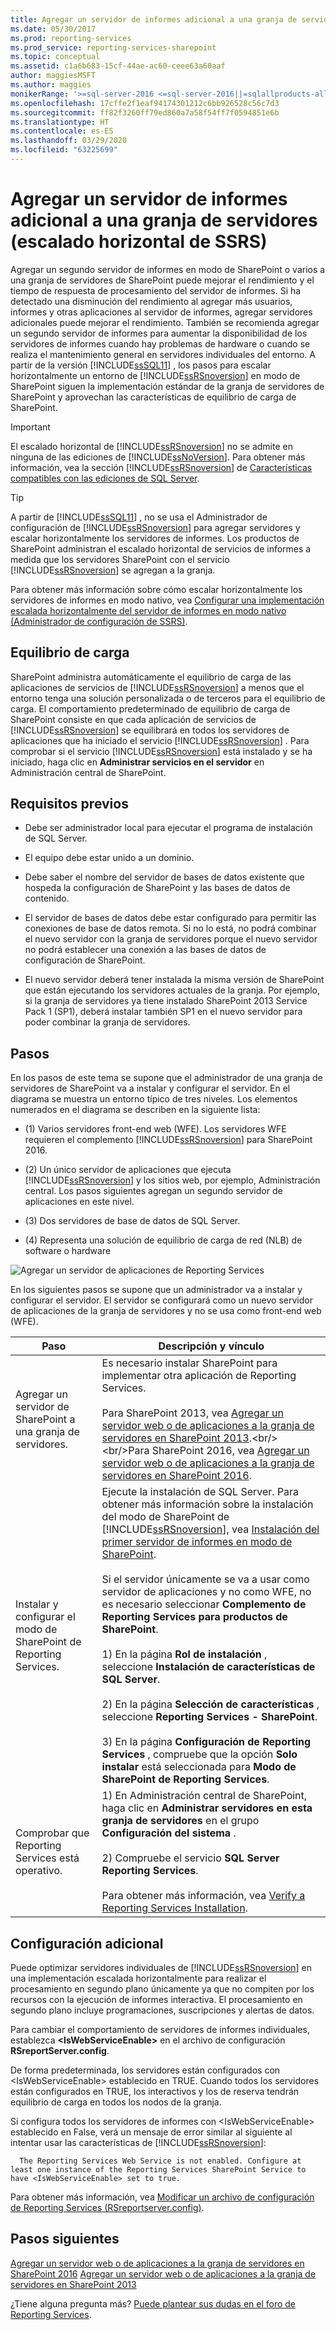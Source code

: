 ```yaml
---
title: Agregar un servidor de informes adicional a una granja de servidores (escalabilidad horizontal de SSRS) | Microsoft Docs
ms.date: 05/30/2017
ms.prod: reporting-services
ms.prod_service: reporting-services-sharepoint
ms.topic: conceptual
ms.assetid: c1a6b683-15cf-44ae-ac60-ceee63a60aaf
author: maggiesMSFT
ms.author: maggies
monikerRange: '>=sql-server-2016 <=sql-server-2016||=sqlallproducts-allversions'
ms.openlocfilehash: 17cffe2f1eaf94174301212c6bb926528c56c7d3
ms.sourcegitcommit: ff82f3260ff79ed860a7a58f54ff7f0594851e6b
ms.translationtype: HT
ms.contentlocale: es-ES
ms.lasthandoff: 03/29/2020
ms.locfileid: "63225699"
---
```

# <a name="add-an-additional-report-server-to-a-farm-ssrs-scale-out"></a>Agregar un servidor de informes adicional a una granja de servidores (escalado horizontal de SSRS)

  Agregar un segundo servidor de informes en modo de SharePoint o varios a una granja de servidores de SharePoint puede mejorar el rendimiento y el tiempo de respuesta de procesamiento del servidor de informes. Si ha detectado una disminución del rendimiento al agregar más usuarios, informes y otras aplicaciones al servidor de informes, agregar servidores adicionales puede mejorar el rendimiento. También se recomienda agregar un segundo servidor de informes para aumentar la disponibilidad de los servidores de informes cuando hay problemas de hardware o cuando se realiza el mantenimiento general en servidores individuales del entorno. A partir de la versión [!INCLUDE[ssSQL11](../../includes/sssql11-md.md)] , los pasos para escalar horizontalmente un entorno de [!INCLUDE[ssRSnoversion](../../includes/ssrsnoversion-md.md)] en modo de SharePoint siguen la implementación estándar de la granja de servidores de SharePoint y aprovechan las características de equilibrio de carga de SharePoint.  
  
> [!IMPORTANT]  
>  El escalado horizontal de [!INCLUDE[ssRSnoversion](../../includes/ssrsnoversion-md.md)] no se admite en ninguna de las ediciones de [!INCLUDE[ssNoVersion](../../includes/ssnoversion-md.md)]. Para obtener más información, vea la sección [!INCLUDE[ssRSnoversion](../../includes/ssrsnoversion-md.md)] de [Características compatibles con las ediciones de SQL Server](~/sql-server/editions-and-components-of-sql-server-2017.md#SSRS).  
  
> [!TIP]  
>  A partir de [!INCLUDE[ssSQL11](../../includes/sssql11-md.md)] , no se usa el Administrador de configuración de [!INCLUDE[ssRSnoversion](../../includes/ssrsnoversion-md.md)] para agregar servidores y escalar horizontalmente los servidores de informes. Los productos de SharePoint administran el escalado horizontal de servicios de informes a medida que los servidores SharePoint con el servicio [!INCLUDE[ssRSnoversion](../../includes/ssrsnoversion-md.md)] se agregan a la granja.  
  
 Para obtener más información sobre cómo escalar horizontalmente los servidores de informes en modo nativo, vea [Configurar una implementación escalada horizontalmente del servidor de informes en modo nativo &#40;Administrador de configuración de SSRS&#41;](../../reporting-services/install-windows/configure-a-native-mode-report-server-scale-out-deployment.md).  
  
##  <a name="load-balancing"></a><a name="bkmk_loadbalancing"></a> Equilibrio de carga  
 SharePoint administra automáticamente el equilibrio de carga de las aplicaciones de servicios de [!INCLUDE[ssRSnoversion](../../includes/ssrsnoversion-md.md)] a menos que el entorno tenga una solución personalizada o de terceros para el equilibrio de carga. El comportamiento predeterminado de equilibrio de carga de SharePoint consiste en que cada aplicación de servicios de [!INCLUDE[ssRSnoversion](../../includes/ssrsnoversion-md.md)] se equilibrará en todos los servidores de aplicaciones que ha iniciado el servicio [!INCLUDE[ssRSnoversion](../../includes/ssrsnoversion-md.md)] . Para comprobar si el servicio [!INCLUDE[ssRSnoversion](../../includes/ssrsnoversion-md.md)] está instalado y se ha iniciado, haga clic en **Administrar servicios en el servidor** en Administración central de SharePoint.  
  
##  <a name="prerequisites"></a><a name="bkmk_prerequisites"></a> Requisitos previos  
  
-   Debe ser administrador local para ejecutar el programa de instalación de SQL Server.  
  
-   El equipo debe estar unido a un dominio.  
  
-   Debe saber el nombre del servidor de bases de datos existente que hospeda la configuración de SharePoint y las bases de datos de contenido.  
  
-   El servidor de bases de datos debe estar configurado para permitir las conexiones de base de datos remota.  Si no lo está, no podrá combinar el nuevo servidor con la granja de servidores porque el nuevo servidor no podrá establecer una conexión a las bases de datos de configuración de SharePoint.  
  
-   El nuevo servidor deberá tener instalada la misma versión de SharePoint que están ejecutando los servidores actuales de la granja. Por ejemplo, si la granja de servidores ya tiene instalado SharePoint 2013 Service Pack 1 (SP1), deberá instalar también SP1 en el nuevo servidor para poder combinar la granja de servidores.  
  
##  <a name="steps"></a><a name="bkmk_steps"></a> Pasos  
 En los pasos de este tema se supone que el administrador de una granja de servidores de SharePoint va a instalar y configurar el servidor. En el diagrama se muestra un entorno típico de tres niveles. Los elementos numerados en el diagrama se describen en la siguiente lista:  
  
-   (1) Varios servidores front-end web (WFE). Los servidores WFE requieren el complemento [!INCLUDE[ssRSnoversion](../../includes/ssrsnoversion-md.md)] para SharePoint 2016.  
  
-   (2) Un único servidor de aplicaciones que ejecuta [!INCLUDE[ssRSnoversion](../../includes/ssrsnoversion-md.md)] y los sitios web, por ejemplo, Administración central. Los pasos siguientes agregan un segundo servidor de aplicaciones en este nivel.  
  
-   (3) Dos servidores de base de datos de SQL Server.  
  
-   (4) Representa una solución de equilibrio de carga de red (NLB) de software o hardware  
  
 ![Agregar un servidor de aplicaciones de Reporting Services](../../reporting-services/install-windows/media/rs-sharepointscale.gif "Agregar un servidor de aplicaciones de Reporting Services")  
  
 En los siguientes pasos se supone que un administrador va a instalar y configurar el servidor. El servidor se configurará como un nuevo servidor de aplicaciones de la granja de servidores y no se usa como front-end web (WFE).  
  
|Paso|Descripción y vínculo|  
|----------|--------------------------|  
|Agregar un servidor de SharePoint a una granja de servidores.|Es necesario instalar SharePoint para implementar otra aplicación de Reporting Services.<br/><br/>Para SharePoint 2013, vea [Agregar un servidor web o de aplicaciones a la granja de servidores en SharePoint 2013](https://technet.microsoft.com/library/cc261752(v=office.15).aspx).<br/><br/>Para SharePoint 2016, vea [Agregar un servidor web o de aplicaciones a la granja de servidores en SharePoint 2016](https://technet.microsoft.com/library/cc261752(v=office.16).aspx).|  
|Instalar y configurar el modo de SharePoint de Reporting Services.|Ejecute la instalación de SQL Server. Para obtener más información sobre la instalación del modo de SharePoint de [!INCLUDE[ssRSnoversion](../../includes/ssrsnoversion-md.md)], vea [Instalación del primer servidor de informes en modo de SharePoint](install-the-first-report-server-in-sharepoint-mode.md).<br /><br /> Si el servidor únicamente se va a usar como servidor de aplicaciones y no como WFE, no es necesario seleccionar **Complemento de Reporting Services para productos de SharePoint**.<br /><br /> 1) En la página **Rol de instalación** , seleccione **Instalación de características de SQL Server**.<br /><br /> 2) En la página **Selección de características** , seleccione **Reporting Services - SharePoint**.<br /><br /> 3) En la página **Configuración de Reporting Services**  , compruebe que la opción **Solo instalar** está seleccionada para **Modo de SharePoint de Reporting Services**.|  
|Comprobar que Reporting Services está operativo.|1) En Administración central de SharePoint, haga clic en **Administrar servidores en esta granja de servidores** en el grupo **Configuración del sistema** .<br /><br /> 2) Compruebe el servicio **SQL Server Reporting Services**.<br /><br />Para obtener más información, vea [Verify a Reporting Services Installation](../../reporting-services/install-windows/verify-a-reporting-services-installation.md).|  
  
##  <a name="additional-configuration"></a><a name="bkmk_additional"></a> Configuración adicional  
 Puede optimizar servidores individuales de [!INCLUDE[ssRSnoversion](../../includes/ssrsnoversion-md.md)] en una implementación escalada horizontalmente para realizar el procesamiento en segundo plano únicamente ya que no compiten por los recursos con la ejecución de informes interactiva. El procesamiento en segundo plano incluye programaciones, suscripciones y alertas de datos.  
  
 Para cambiar el comportamiento de servidores de informes individuales, establezca **\<IsWebServiceEnable>** en el archivo de configuración **RSreportServer.config**.  
  
 De forma predeterminada, los servidores están configurados con \<IsWebServiceEnable> establecido en TRUE. Cuando todos los servidores están configurados en TRUE, los interactivos y los de reserva tendrán equilibrio de carga en todos los nodos de la granja.  
  
 Si configura todos los servidores de informes con \<IsWebServiceEnable> establecido en False, verá un mensaje de error similar al siguiente al intentar usar las características de [!INCLUDE[ssRSnoversion](../../includes/ssrsnoversion-md.md)]:  
  
      The Reporting Services Web Service is not enabled. Configure at least one instance of the Reporting Services SharePoint Service to have <IsWebServiceEnable> set to true. 
 
 Para obtener más información, vea [Modificar un archivo de configuración de Reporting Services &#40;RSreportserver.config&#41;](../../reporting-services/report-server/modify-a-reporting-services-configuration-file-rsreportserver-config.md).  

## <a name="next-steps"></a>Pasos siguientes

[Agregar un servidor web o de aplicaciones a la granja de servidores en SharePoint 2016](https://technet.microsoft.com/library/cc261752(v=office.16).aspx)  
[Agregar un servidor web o de aplicaciones a la granja de servidores en SharePoint 2013](https://technet.microsoft.com/library/cc261752(v=office.15).aspx)

¿Tiene alguna pregunta más? [Puede plantear sus dudas en el foro de Reporting Services](https://go.microsoft.com/fwlink/?LinkId=620231).
